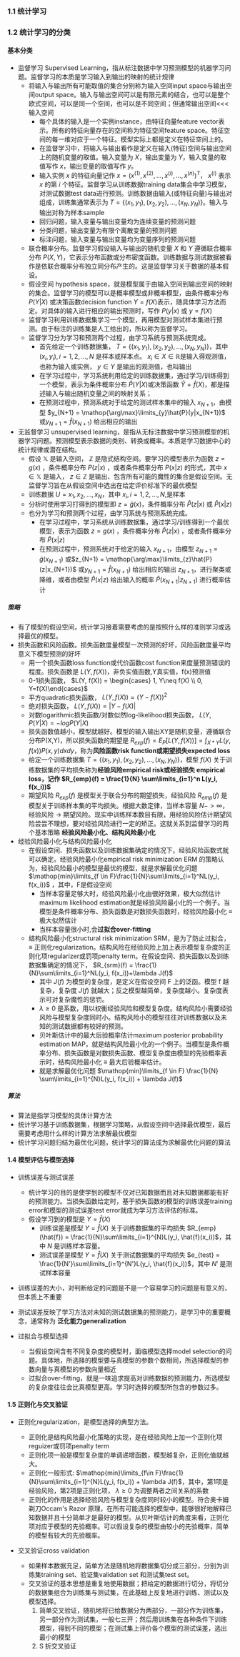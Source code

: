 ### 1.1 统计学习

### 1.2 统计学习的分类
#### 基本分类
- 监督学习 Supervised Learning，指从标注数据中学习预测模型的机器学习问题。监督学习的本质是学习输入到输出的映射的统计规律
	- 将输入与输出所有可能取值的集合分别称为输入空间input space与输出空间output space。输入与输出空间可以是有限元素的结合，也可以是整个欧式空间，可以是同一个空间，也可以是不同空间；但通常输出空间<<<输入空间
		- 每个具体的输入是一个实例instance，由特征向量feature vector表示。所有的特征向量存在的空间称为特征空间feature space。特征空间的每一维对应于一个特征。模型实际上都是定义在特征空间上的。
		- 在监督学习中，将输入与输出看作是定义在输入(特征)空间与输出空间上的随机变量的取值。输入变量为 $X$，输出变量为 $Y$，输入变量的取值写作 $x$，输出变量的取值写作 $y$。
		- 输入实例 $x$ 的特征向量记作 $x=(x^{(1)}, x^{(2)}, \dots, x^{(i)}, \dots, x^{(n)})^T$， $x^{(i)}$ 表示 $x$  的第 $i$ 个特征。监督学习从训练数据training data集合中学习模型，对测试数据test data进行预测。训练数据由输入(或特征向量)与输出对组成，训练集通常表示为 $T=\{(x_1, y_1),(x_2, y_2),\dots,(x_N, y_N)\}$。输入与输出对称为样本sample
		- 回归问题，输入变量与输出变量均为连续变量的预测问题
		- 分类问题，输出变量为有限个离散变量的预测问题
		- 标注问题，输入变量与输出变量均为变量序列的预测问题
	- 联合概率分布。监督学习假设输入与输出的随机变量 $X$ 和 $Y$ 遵循联合概率分布 $P(X, Y)$，它表示分布函数或分布密度函数。训练数据与测试数据被看作是依联合概率分布独立同分布产生的。这是监督学习关于数据的基本假设。
	- 假设空间 hypothesis space，就是模型属于由输入空间到输出空间的映射的集合。监督学习的模型可以是概率模型或非概率模型，由条件概率分布 $P(Y|X)$ 或决策函数decision function  $Y = f(X)$表示，随具体学习方法而定。对具体的输入进行相应的输出预测时，写作 $P(y|x)$ 或 $y = f(X)$
	- 监督学习利用训练数据集学习一个模型，再用模型对测试样本集进行预测。由于标注的训练集是人工给出的，所以称为监督学习。
	- 监督学习分为学习和预测两个过程，由学习系统与预测系统完成。
		- 首先给定一个训练数据集， $T = \{(x_1, y_1), (x_2, y_2),\dots, (x_N, y_N)\}$，其中  $(x_i, y_i), i=1,2,\dots,N$ 是样本或样本点。 $x_i \in X \in \mathbb{R}$是输入得观测值，也称为输入或实例， $y \in Y$ 是输出的观测值，也叫输出
		- 在学习过程中，学习系统利用给定的训练数据集，通过学习/训练得到一个模型，表示为条件概率分布 $\hat{P}(Y|X)$或决策函数 $\hat{Y} = \hat{f}(X)$，都是描述输入与输出随机变量之间的映射关系；
		- 在预测过程中，预测系统对于给定的测试样本集中的输入 $x_{N+1}$，由模型 $y_{N+1} = \mathop{\arg\max}\limits_{y}\hat{P}(y|x_{N+1})$ 或$y_{N+1} = \hat{f}(x_{N+1})$ 给出相应的输出
- 无监督学习 unsupervised learning，是指从无标注数据中学习预测模型的机器学习问题。预测模型表示数据的类别、转换或概率。本质是学习数据中心的统计规律或潜在结构。
	- 假设 $\mathbb{X}$ 是输入空间， $\mathbb{Z}$ 是隐式结构空间。要学习的模型表示为函数 $z = g(x)$ ，条件概率分布 $P(z|x)$ ，或者条件概率分布  $P(x|z)$ 的形式，其中 $x \in \mathbb{X}$ 是输入， $z \in \mathbb{Z}$ 是输出、包含所有可能的魔性的集合是假设空间。无监督学习旨在从假设空间中选出在给定评价标准下的最优模型
	- 训练数据  $U = {x_1, x_2,\dots, x_N}$，其中 $x_i, i=1,2,\dots,N,$是样本
	- 分析时使用学习打得到的模型即 $z = \hat{g}(x)$，条件概率分布 $\hat{P}(z|x)$ 或 $\hat{P}(x|z)$
	- 也分为学习和预测两个过程，由学习系统与预测系统完成。
		- 在学习过程中，学习系统从训练数据集，通过学习/训练得到一个最优模型，表示为函数 $z = g(x)$ ，条件概率分布 $\hat{P}(z|x)$ ，或者条件概率分布  $\hat{P}(x|z)$ 
		- 在预测过程中，预测系统对于给定的输入 $x_{N+1}$，由模型 $z_{N+1} = \hat{g}(x_{N+1})$ 或$z_{N+1} = \mathop{\arg\max}\limits_{z}\hat{P}(z|x_{N+1})$ 或$y_{N+1} = \hat{f}(x_{N+1})$ 给出相应的输出 $z_{N+1}$，进行聚类或降维，或者由模型 $\hat{P}(x|z)$ 给出输入的概率  $\hat{P}(x_{N+1}|z_{N+1})$ 进行概率估计
##### 策略
- 有了模型的假设空间，统计学习接着需要考虑的是按照什么样的准则学习或选择最优的模型。
- 损失函数和风险函数。损失函数度量模型一次预测的好坏，风险函数度量平均意义下模型预测的好坏
	- 用一个损失函数loss function或代价函数cost function来度量预测错误的程度。损失函数是 $L(Y, f(X))$，非负实值函数,Y真实值，f(x)预测值
	- 0-1损失函数， $L(Y, f(X)) = \begin{cases} 1, Y\neq f(X) \\ 0, Y=f(X)\end{cases}$
	- 平方quadratic损失函数，  $L(Y, f(X)) = {(Y - f(X))}^2$
	- 绝对损失函数， $L(Y, f(X)) = |Y - f(X)|$
	- 对数logarithmic损失函数/对数似然log-likelihood损失函数， $L(Y, P(Y|X) = -logP(Y|X)$
	- 损失函数值越小，模型就越好。模型的输入输出XY是随机变量，遵循联合分布P(X,Y)，所以损失函数的期望是 $R_{exp}(f) = E_P[L(Y, f(X))] = \int_{X*Y}{L(y, f(x))P(x, y)dxdy}$，称为**风险函数risk function或期望损失expected loss**
	- 给定一个训练数据集  $T = \{(x_1, y_1), (x_2, y_2),\dots, (x_N, y_N)\}$，模型 $f(X)$ 关于训练数据集的平均损失称为**经验风险empirical risk或经验损失 empirical loss，记作 $R_{emp}(f) = \frac{1}{N} \sum\limits_{i=1}^n L(y_i, f(x_i))$**
	- 期望风险 $R_{exp}(f)$ 是模型关于联合分布的期望损失，经验风险 $R_{emp}(f)$ 是模型关于训练样本集的平均损失。根据大数定律，当样本容量 $N -> \infty$， 经验风险 -> 期望风险。现实中训练样本数目有限，用经验风险估计期望风险尝尝不理想，要对经验风险进行一定的矫正。这就关系到监督学习的两个基本策略 **经验风险最小化、结构风险最小化**
- 经验风险最小化与结构风险最小化
	- 在假设空间、损失函数以及训练数据集确定的情况下，经验风险函数式就可以确定。经验风险最小化empirical risk minimization ERM 的策略认为，经验风险最小的模型是最优的模型，就是求解最优化问题 $\mathop{min}\limits_{f \in F}\frac{1}{N}\sum\limits_{i=1}^NL(y_i, f(x_i))$ ，其中，F是假设空间
		- 当样本容量足够大时，经验风险最小化由很好效果，极大似然估计maximum likelihood estimation就是经验风险最小化的一个例子。当模型是条件概率分布、损失函数是对数损失函数时，经验风险最小化 $\equiv$ 极大似然估计
		- 当样本容量很小时,会**过拟合over-fitting**
	- 结构风险最小化structural risk minimization SRM，是为了防止过拟合， $\equiv$ 正则化regularization。结构风险在经验风险上加上表示模型复杂度的正则化项regularizer或罚项penalty term。在假设空间、损失函数以及训练数据集确定的情况下， $R_{srm}(f) = \frac{1}{N}\sum\limits_{i=1}^NL(y_i, f(x_i))+\lambda J(f)$
		- 其中 $J(f)$ 为模型的复杂度，是定义在假设空间 F 上的泛函。模型 f 越复杂，复杂度 $J(f)$ 就越大；反之模型越简单，复杂度越小。复杂度表示可对复杂魔性的惩罚。
		-  $\lambda \geq 0$ 是系数，用以权衡经验风险和模型复杂度。结构风险小需要经验风险与模型复杂度同时小。结构风险小的模型往往对训练数据以及未知的测试数据都有较好的预测。
		- 贝叶斯估计中的最大后验概率估计maximum posterior probability estimation MAP，就是结构风险最小化的一个例子。当模型是条件概率分布、损失函数是对数损失函数、模型复杂度由模型的先验概率表示时，结构风险最小化 $\equiv$ 最大后验概率估计。
		- 就是求解最优化问题 $\mathop{min}\limits_{f \in F} \frac{1}{N} \sum\limits_{i=1}^{N}L(y_i, f(x_i)) + \lambda J(f)$
##### 算法
- 算法是指学习模型的具体计算方法
- 统计学习基于训练数据集，根据学习策略，从假设空间中选择最优模型，最后需要考虑用什么样的计算方法求解最优模型
- 统计学习问题归结为最优化问题，统计学习的算法成为求解最优化问题的算法

#### 1.4 模型评估与模型选择
- 训练误差与测试误差
	- 统计学习的目的是使学到的模型不仅对已知数据而且对未知数据都能有好的预测能力。当损失函数给定时，基于损失函数的模型的训练误差training error和模型的测试误差test error就成为学习方法评估的标准。
	- 假设学习到的模型是 $Y = \hat{f}(X)$
		- 训练误差是模型 $Y = \hat{f}(X)$ 关于训练数据集的平均损失  $R_{emp}(\hat{f}) = \frac{1}{N}\sum\limits_{i=1}^{N}L(y_i, \hat{f}(x_i))$，其中 $N$ 是训练样本容量。
		- 测试误差是模型  $Y = \hat{f}(X)$ 关于测试数据集的平均损失  $e_{test} = \frac{1}{N'}\sum\limits_{i=1}^{N'}L(y_i, \hat{f}(x_i))$，其中 $N'$ 是测试样本容量
- 训练误差的大小，对判断给定的问题是不是一个容易学习的问题是有意义的，但本质上不重要
- 测试误差反映了学习方法对未知的测试数据集的预测能力，是学习中的重要概念，通常称为 **泛化能力generalization**

- 过拟合与模型选择
	- 当假设空间含有不同复杂度的模型时，面临模型选择model selection的问题。具体地，所选择的模型要与真模型的参数个数相同，所选择模型的参数向量与真模型的参数向量相近
	- 过拟合over-fitting，就是一味追求提高对训练数据的预测能力，所选模型的复杂度往往会比真模型更高。学习时选择的模型所包含的参数过多。

#### 1.5 正则化与交叉验证
- 正则化regularization，是模型选择的典型方法。
	- 正则化是结构风险最小化策略的实现，是在经验风险上加一个正则化项reguizer或罚项penalty term
	- 正则化项一般是模型复杂度的单调递增函数，模型越复杂，正则化值就越大。
	- 正则化一般形式:  $\mathop{min}\limits_{f\in F}\frac{1}{N}\sum\limits_{i=1}^{N}L(y_i, f(x_i)) + \lambda J(f)$，其中，第1项是经验风险，第2项是正则化项， $\lambda \geq 0$ 为调整两者之间关系的系数
	- 正则化的作用是选择经验风险与模型复杂度同时较小的模型。符合奥卡姆剃刀Occam's Razor 原理，在所有可能选择的模型中，能够很好地解释已知数据并且十分简单才是最好的模型。从贝叶斯估计的角度来看，正则化项对应于模型的先验概率。可以假设复杂的模型由较小的先验概率，简单的模型有较大的先验概率。

- 交叉验证cross validation
	- 如果样本数据充足，简单方法是随机地将数据集切分成三部分，分别为训练集training set、验证集validation set 和测试集test set。
	- 交叉验证的基本思想是重复地使用数据；把给定的数据进行切分，将切分的数据集组合为训练集与测试集，在此基础上反复地进行训练、测试以及模型选择。
		1. 简单交叉验证，随机地将已给数据分为两部分，一部分作为训练集，另一部分作为测试集，一般七三开；然后用训练集在各种条件下训练模型，得到不同的模型；在测试集上评价各个模型的测试误差，选出最小的模型
		2. S 折交叉验证
